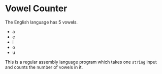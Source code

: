 # Vowel Counter
The English language has 5 vowels.
- a
- e
- i
- o
- u

This is a regular assembly language program which takes one <code>string</code> input and counts the number of vowels in it.
